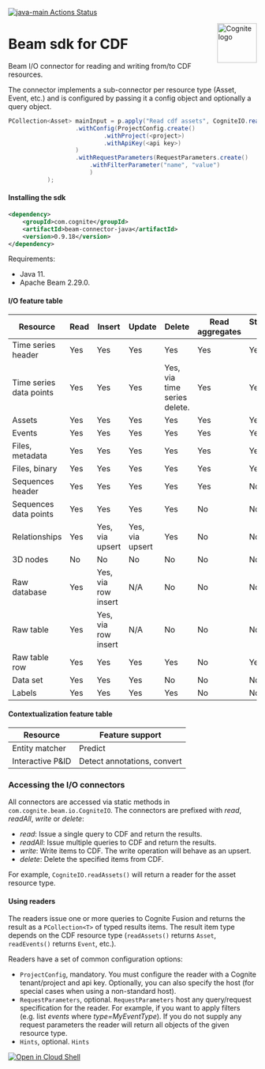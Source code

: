 [![java-main Actions Status](https://github.com/cognitedata/cdf-beam-connector-java/workflows/java-main/badge.svg)](https://github.com/cognitedata/cdf-beam-connector-java/actions)

<a href="https://cognite.com/">
    <img src="https://raw.githubusercontent.com/cognitedata/cognite-python-docs/master/img/cognite_logo.png" alt="Cognite logo" title="Cognite" align="right" height="80" />
</a>

# Beam sdk for CDF


Beam I/O connector for reading and writing from/to CDF resources.

The connector implements a sub-connector per resource type (Asset, Event, etc.) and is configured
by passing it a config object and optionally a query object.

```java
PCollection<Asset> mainInput = p.apply("Read cdf assets", CogniteIO.readAssets()
                   .withConfig(ProjectConfig.create()
                           .withProject(<project>)
                           .withApiKey(<api key>)
                   )
                   .withRequestParameters(RequestParameters.create()
                       .withFilterParameter("name", "value")
                       )
           );
```
    
#### Installing the sdk

````xml
<dependency>    
    <groupId>com.cognite</groupId>
    <artifactId>beam-connector-java</artifactId>
    <version>0.9.18</version>
</dependency>
````
Requirements:
- Java 11.
- Apache Beam 2.29.0.

#### I/O feature table

| Resource | Read | Insert | Update | Delete | Read aggregates | Streaming read | Streaming write
| --- | --- | --- | --- | --- | --- | --- | --- |
| Time series header | Yes | Yes | Yes | Yes | Yes | Yes | Yes
| Time series data points | Yes | Yes | Yes | Yes, via time series delete. | Yes | Yes | Yes
| Assets | Yes | Yes | Yes | Yes | Yes | Yes | Yes |
| Events | Yes | Yes | Yes | Yes | Yes | Yes | Yes |
| Files, metadata | Yes | Yes | Yes | Yes | Yes | Yes | Yes |
| Files, binary | Yes | Yes | Yes | Yes | Yes | Yes | Yes |
| Sequences header | Yes | Yes | Yes | Yes | Yes | No | Yes |
| Sequences data points | Yes | Yes | Yes | Yes | No | No | Yes |
| Relationships | Yes | Yes,  via upsert | Yes, via upsert |Yes | No | No | Yes |
| 3D nodes | No | No | No | No | No | No | No |
| Raw database | Yes | Yes, via row insert | N/A | No | No | No | Yes |
| Raw table | Yes | Yes, via row insert | N/A | No | No | No | Yes |
| Raw table row | Yes | Yes | Yes | Yes | No | Yes | Yes |
| Data set | Yes | Yes | Yes | No | No | No | Yes |
| Labels | Yes | Yes | Yes | Yes | No | No | Yes |

#### Contextualization feature table
| Resource | Feature support |
| --- | --- |
| Entity matcher | Predict |
| Interactive P&ID | Detect annotations, convert |

### Accessing the I/O connectors

All connectors are accessed via static methods in ``com.cognite.beam.io.CogniteIO``. The connectors are prefixed with
 _read_, _readAll_, _write_ or _delete_:

- _read_: Issue a single query to CDF and return the results.
- _readAll_: Issue multiple queries to CDF and return the results.
- _write_: Write items to CDF. The write operation will behave as an upsert.
- _delete_: Delete the specified items from CDF.

For example, ``CogniteIO.readAssets()`` will return a reader for the asset resource type.

#### Using readers

The readers issue one or more queries to Cognite Fusion and returns the result as a ``PCollection<T>`` of typed results items. The result item type depends on the CDF resource type (``readAssets()`` returns ``Asset``, ``readEvents()`` returns ``Event``, etc.).

Readers have a set of common configuration options:

- ``ProjectConfig``, mandatory. You must configure the reader with a Cognite tenant/project and api key. Optionally, you can also specify the host (for special cases when using a non-standard host).
- ``RequestParameters``, optional. ``RequestParameters`` host any query/request specification for the reader. For example, if you want to apply filters (e.g. list _events_ where _type=MyEventType_). If you do not supply any request parameters the reader will return all objects of the given resource type.
- ``Hints``, optional. ``Hints`` 

[![Open in Cloud Shell](http://gstatic.com/cloudssh/images/open-btn.svg)](https://console.cloud.google.com/cloudshell/editor?cloudshell_git_repo=https://github.com/cognitedata/cdp-beam-connector-java.git)
